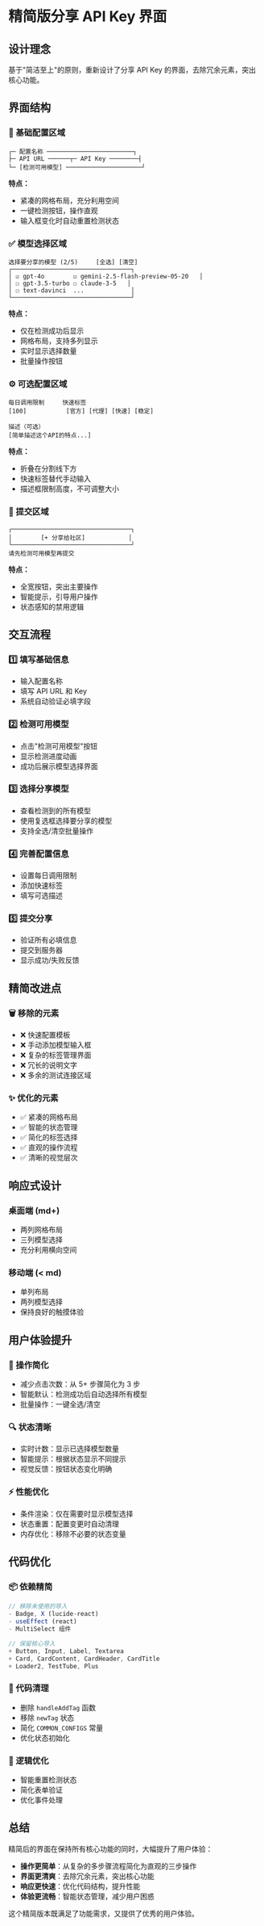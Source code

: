 # 精简版分享 API Key 界面

## 设计理念

基于"简洁至上"的原则，重新设计了分享 API Key 的界面，去除冗余元素，突出核心功能。

## 界面结构

### 📝 基础配置区域
```
┌─ 配置名称 ────────────────────────┐
├─ API URL ──────┬─ API Key ────────┤
└─ [检测可用模型] ─────────────────────┘
```

**特点：**
- 紧凑的网格布局，充分利用空间
- 一键检测按钮，操作直观
- 输入框变化时自动重置检测状态

### ✅ 模型选择区域
```
选择要分享的模型 (2/5)     [全选] [清空]
┌─────────────────────────────────┐
│ ☑ gpt-4o        ☑ gemini-2.5-flash-preview-05-20   │
│ ☐ gpt-3.5-turbo ☐ claude-3-5   │
│ ☐ text-davinci  ...             │
└─────────────────────────────────┘
```

**特点：**
- 仅在检测成功后显示
- 网格布局，支持多列显示
- 实时显示选择数量
- 批量操作按钮

### ⚙️ 可选配置区域
```
每日调用限制     快速标签
[100]           [官方] [代理] [快速] [稳定]

描述（可选）
[简单描述这个API的特点...]
```

**特点：**
- 折叠在分割线下方
- 快速标签替代手动输入
- 描述框限制高度，不可调整大小

### 🚀 提交区域
```
┌─────────────────────────────────┐
│        [+ 分享给社区]            │
└─────────────────────────────────┘
请先检测可用模型再提交
```

**特点：**
- 全宽按钮，突出主要操作
- 智能提示，引导用户操作
- 状态感知的禁用逻辑

## 交互流程

### 1️⃣ 填写基础信息
- 输入配置名称
- 填写 API URL 和 Key
- 系统自动验证必填字段

### 2️⃣ 检测可用模型
- 点击"检测可用模型"按钮
- 显示检测进度动画
- 成功后展示模型选择界面

### 3️⃣ 选择分享模型
- 查看检测到的所有模型
- 使用复选框选择要分享的模型
- 支持全选/清空批量操作

### 4️⃣ 完善配置信息
- 设置每日调用限制
- 添加快速标签
- 填写可选描述

### 5️⃣ 提交分享
- 验证所有必填信息
- 提交到服务器
- 显示成功/失败反馈

## 精简改进点

### 🗑️ 移除的元素
- ❌ 快速配置模板
- ❌ 手动添加模型输入框
- ❌ 复杂的标签管理界面
- ❌ 冗长的说明文字
- ❌ 多余的测试连接区域

### ✨ 优化的元素
- ✅ 紧凑的网格布局
- ✅ 智能的状态管理
- ✅ 简化的标签选择
- ✅ 直观的操作流程
- ✅ 清晰的视觉层次

## 响应式设计

### 桌面端 (md+)
- 两列网格布局
- 三列模型选择
- 充分利用横向空间

### 移动端 (< md)
- 单列布局
- 两列模型选择
- 保持良好的触摸体验

## 用户体验提升

### 🎯 操作简化
- 减少点击次数：从 5+ 步骤简化为 3 步
- 智能默认：检测成功后自动选择所有模型
- 批量操作：一键全选/清空

### 🔍 状态清晰
- 实时计数：显示已选择模型数量
- 智能提示：根据状态显示不同提示
- 视觉反馈：按钮状态变化明确

### ⚡ 性能优化
- 条件渲染：仅在需要时显示模型选择
- 状态重置：配置变更时自动清理
- 内存优化：移除不必要的状态变量

## 代码优化

### 📦 依赖精简
```typescript
// 移除未使用的导入
- Badge, X (lucide-react)
- useEffect (react)
- MultiSelect 组件

// 保留核心导入
+ Button, Input, Label, Textarea
+ Card, CardContent, CardHeader, CardTitle
+ Loader2, TestTube, Plus
```

### 🧹 代码清理
- 删除 `handleAddTag` 函数
- 移除 `newTag` 状态
- 简化 `COMMON_CONFIGS` 常量
- 优化状态初始化

### 🔧 逻辑优化
- 智能重置检测状态
- 简化表单验证
- 优化事件处理

## 总结

精简后的界面在保持所有核心功能的同时，大幅提升了用户体验：

- **操作更简单**：从复杂的多步骤流程简化为直观的三步操作
- **界面更清爽**：去除冗余元素，突出核心功能
- **响应更快速**：优化代码结构，提升性能
- **体验更流畅**：智能状态管理，减少用户困惑

这个精简版本既满足了功能需求，又提供了优秀的用户体验。
